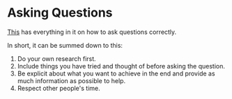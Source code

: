 # Asking Questions
[This](http://www.catb.org/esr/faqs/smart-questions.html) has everything in it on how to ask questions correctly.

In short, it can be summed down to this:
1. Do your own research first.
2. Include things you have tried and thought of before asking the question.
3. Be explicit about what you want to achieve in the end and provide as much information as possible to help.
4. Respect other people's time.